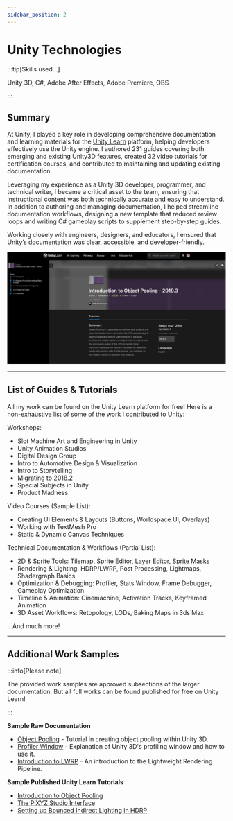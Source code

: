 ```yaml
---
sidebar_position: 2
---
```


# Unity Technologies

:::tip[Skills used...]

Unity 3D, C#, Adobe After Effects, Adobe Premiere, OBS

:::

## Summary

At Unity, I played a key role in developing comprehensive documentation and learning materials for the [Unity Learn](https://learn.unity.com/) platform, helping developers effectively use the Unity engine. I authored 231 guides covering both emerging and existing Unity3D features, created 32 video tutorials for certification courses, and contributed to maintaining and updating existing documentation.

Leveraging my experience as a Unity 3D developer, programmer, and technical writer, I became a critical asset to the team, ensuring that instructional content was both technically accurate and easy to understand. In addition to authoring and managing documentation, I helped streamline documentation workflows, designing a new template that reduced review loops and writing C# gameplay scripts to supplement step-by-step guides.

Working closely with engineers, designers, and educators, I ensured that Unity’s documentation was clear, accessible, and developer-friendly.

<span class="sample-img">![Object Pooling Tutorial](../../static/samples/unity_learn_tut_01.png)</span>

---

## List of Guides & Tutorials

All my work can be found on the Unity Learn platform for free! Here is a non-exhaustive list of some of the work I contributed to Unity:

Workshops:

 - Slot Machine Art and Engineering in Unity
 - Unity Animation Studios
 - Digital Design Group
 - Intro to Automotive Design & Visualization
 - Intro to Storytelling
 - Migrating to 2018.2
 - Special Subjects in Unity
 - Product Madness

Video Courses (Sample List):

- Creating UI Elements & Layouts (Buttons, Worldspace UI, Overlays)
- Working with TextMesh Pro
- Static & Dynamic Canvas Techniques

Technical Documentation & Workflows (Partial List):

- 2D & Sprite Tools: Tilemap, Sprite Editor, Layer Editor, Sprite Masks
- Rendering & Lighting: HDRP/LWRP, Post Processing, Lightmaps, Shadergraph Basics
- Optimization & Debugging: Profiler, Stats Window, Frame Debugger, Gameplay Optimization
- Timeline & Animation: Cinemachine, Activation Tracks, Keyframed Animation
- 3D Asset Workflows: Retopology, LODs, Baking Maps in 3ds Max

...And much more!

---

## Additional Work Samples

:::info[Please note]

The provided work samples are approved subsections of the larger documentation. But all full works can be found published for free on Unity Learn!

:::

**Sample Raw Documentation**
- [Object Pooling](../../static/samples/unity_learn_01.pdf) - Tutorial in creating object pooling within Unity 3D.
- [Profiler Window](../../static/samples/unity_learn_02.pdf) - Explanation of Unity 3D's profiling window and how to use it.
- [Introduction to LWRP](../../static/samples/unity_learn_03.pdf) - An introduction to the Lightweight Rendering Pipeline.

**Sample Published Unity Learn Tutorials**
- [Introduction to Object Pooling](https://learn.unity.com/tutorial/introduction-to-object-pooling)
- [The PiXYZ Studio Interface](https://learn.unity.com/tutorial/the-pixyz-studio-interface)
- [Setting up Bounced Indirect Lighting in HDRP](https://learn.unity.com/tutorial/setting-up-bounced-indirect-lighting-in-hdrp#)
